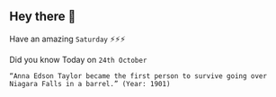 ## Hey there 👋
Have an amazing `Saturday` ⚡⚡⚡

Did you know Today on `24th October`
```
“Anna Edson Taylor became the first person to survive going over Niagara Falls in a barrel.” (Year: 1901)
```

